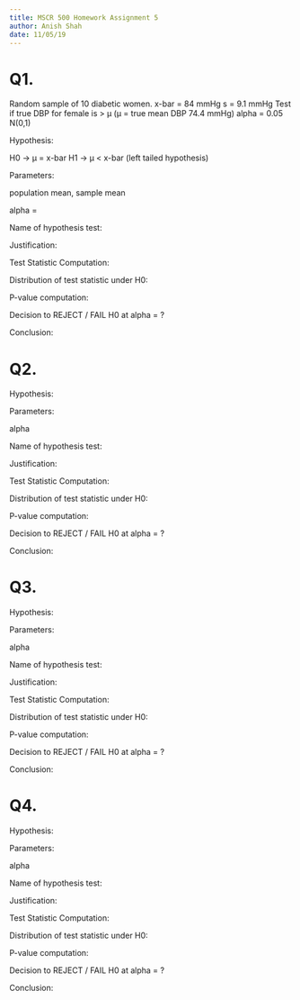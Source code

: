 ```yaml
---
title: MSCR 500 Homework Assignment 5
author: Anish Shah
date: 11/05/19
---
```



# Q1.

Random sample of 10 diabetic women.
x-bar = 84 mmHg
s = 9.1 mmHg
Test if true DBP for female is > µ (µ = true mean DBP 74.4 mmHg)
alpha = 0.05
N(0,1)

Hypothesis: 

H0 -> µ = x-bar
H1 -> µ < x-bar (left tailed hypothesis)

Parameters:

population mean, sample mean

alpha = 

Name of hypothesis test:

Justification:

Test Statistic Computation:

Distribution of test statistic under H0:

P-value computation:

Decision to REJECT / FAIL H0 at alpha = ?

Conclusion:

# Q2.

Hypothesis:

Parameters:

alpha

Name of hypothesis test:

Justification:

Test Statistic Computation:

Distribution of test statistic under H0:

P-value computation:

Decision to REJECT / FAIL H0 at alpha = ?

Conclusion:

# Q3.

Hypothesis:

Parameters:

alpha

Name of hypothesis test:

Justification:

Test Statistic Computation:

Distribution of test statistic under H0:

P-value computation:

Decision to REJECT / FAIL H0 at alpha = ?

Conclusion:

# Q4.

Hypothesis:

Parameters:

alpha

Name of hypothesis test:

Justification:

Test Statistic Computation:

Distribution of test statistic under H0:

P-value computation:

Decision to REJECT / FAIL H0 at alpha = ?

Conclusion:

